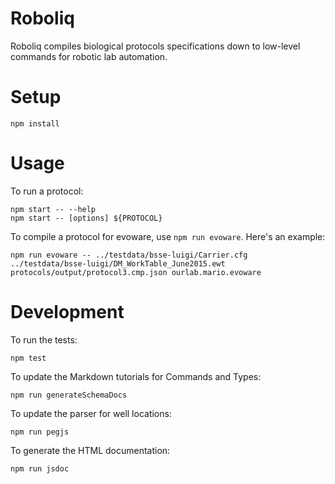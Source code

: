# Roboliq

Roboliq compiles biological protocols specifications down to low-level commands
for robotic lab automation.

# Setup

```{sh}
npm install
```

# Usage

To run a protocol:

```{sh}
npm start -- --help
npm start -- [options] ${PROTOCOL}
```

To compile a protocol for evoware, use `npm run evoware`.  Here's an example:

```{sh}
npm run evoware -- ../testdata/bsse-luigi/Carrier.cfg ../testdata/bsse-luigi/DM_WorkTable_June2015.ewt protocols/output/protocol3.cmp.json ourlab.mario.evoware
```

# Development

To run the tests:

```{sh}
npm test
```

To update the Markdown tutorials for Commands and Types:

```{sh}
npm run generateSchemaDocs
```

To update the parser for well locations:

```{sh}
npm run pegjs
```

To generate the HTML documentation:

```{sh}
npm run jsdoc
```

